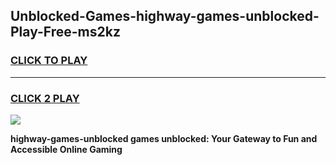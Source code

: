 
## Unblocked-Games-highway-games-unblocked-Play-Free-ms2kz
<h3>
<a href="https://premium76.site?title=highway-games-unblocked&ref=17A">CLICK TO PLAY</a></h3>
<hr>

<h3>
<a href="https://premium76.site?title=highway-games-unblocked&ref=17A">CLICK 2 PLAY</a>
  
</h3>

<a href="https://premium76.site?title=highway-games-unblocked&ref=17A"><img src="https://clearcache.store/games.png"></a>


**highway-games-unblocked games unblocked: Your Gateway to Fun and Accessible Online Gaming**
